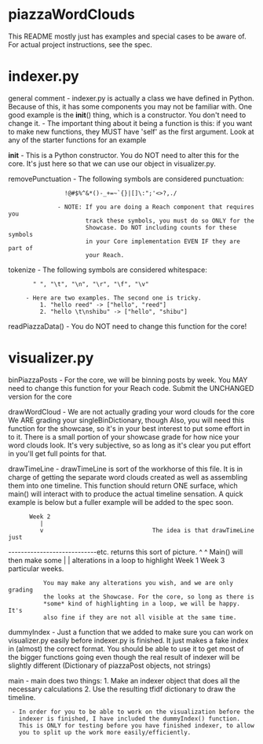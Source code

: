 piazzaWordClouds
================

This README mostly just has examples and special cases to be aware of.
For actual project instructions, see the spec.

indexer.py
==========

general comment - indexer.py is actually a class we have defined in Python.
                  Because of this, it has some components you may not be
                  familiar with. One good example is the __init__() thing, 
                  which is a constructor. You don't need to change it.
                - The important thing about it being a function is this:
                  if you want to make new functions, they MUST have 'self'
                  as the first argument. Look at any of the starter functions
                  for an example

__init__ - This is a Python constructor. You do NOT need to alter this for
           the core. It's just here so that we can use our object in
           visualizer.py.

removePunctuation - The following symbols are considered punctuation:

                    !@#$%^&*()-_+=~`{}|[]\:";'<>?,./

                  - NOTE: If you are doing a Reach component that requires you
                          track these symbols, you must do so ONLY for the
                          Showcase. Do NOT including counts for these symbols
                          in your Core implementation EVEN IF they are part of
                          your Reach.

tokenize - The following symbols are considered whitespace:

           " ", "\t", "\n", "\r", "\f", "\v"

         - Here are two examples. The second one is tricky.
             1. "hello reed" -> ["hello", "reed"]
             2. "hello \t\nshibu" -> ["hello", "shibu"]

readPiazzaData() - You do NOT need to change this function for the core!


visualizer.py
=============

binPiazzaPosts - For the core, we will be binning posts by week.
                 You MAY need to change this function for your Reach code.
                 Submit the UNCHANGED version for the core

drawWordCloud - We are not actually grading your word clouds for the core
                We ARE grading your singleBinDictionary, though
                Also, you will need this function for the showcase, so it's
                in your best interest to put some effort in to it.
                There is a small portion of your showcase grade for how nice
                your word clouds look. It's very subjective, so as long as it's
                clear you put effort in you'll get full points for that.

drawTimeLine - drawTimeLine is sort of the workhorse of this file.
               It is in charge of getting the separate word clouds created
               as well as assembling them into one timeline. This function
               should return ONE surface, which main() will interact with
               to produce the actual timeline sensation. A quick example is
               below but a fuller example will be added to the spec soon.

          Week 2
             |
             v                               The idea is that drawTimeLine just
----------------------------etc.             returns this sort of picture.
  ^                     ^                    Main() will then make some
  |                     |                    alterations in a loop to highlight
Week 1               Week 3                  particular weeks.

              You may make any alterations you wish, and we are only grading
              the looks at the Showcase. For the core, so long as there is
              *some* kind of highlighting in a loop, we will be happy. It's
              also fine if they are not all visible at the same time.
                

dummyIndex - Just a function that we added to make sure you can work on
             visualizer.py easily before indexer.py is finished. It just
             makes a fake index in (almost) the correct format.
             You should be able to use it to get most of the bigger functions
             going even though the real result of indexer will be slightly
             different (Dictionary of piazzaPost objects, not strings)

main - main does two things: 1. Make an indexer object that does all the
                                necessary calculations
                             2. Use the resulting tfidf dictionary to draw
                                the timeline.

     - In order for you to be able to work on the visualization before the
       indexer is finished, I have included the dummyIndex() function.
       This is ONLY for testing before you have finished indexer, to allow
       you to split up the work more easily/efficiently.
